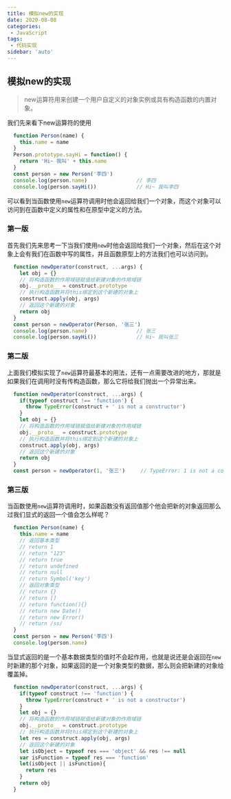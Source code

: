 ```yaml
---
title: 模拟new的实现
date: 2020-08-08
categories: 
 - JavaScript
tags:
 - 代码实现
sidebar: 'auto'
---
```


## 模拟new的实现
>new运算符用来创建一个用户自定义的对象实例或具有构造函数的内置对象。

我们先来看下new运算符的使用
``` js
  function Person(name) {
    this.name = name
  }
  Person.prototype.sayHi = function() {
    return 'Hi~ 我叫' + this.name
  }
  const person = new Person('李四')
  console.log(person.name)                // 李四
  console.log(person.sayHi())             // Hi~ 我叫李四
```
可以看到当函数使用`new`运算符调用时他会返回给我们一个对象，而这个对象可以访问到在函数中定义的属性和在原型中定义的方法。

### 第一版
首先我们先来思考一下当我们使用`new`时他会返回给我们一个对象，然后在这个对象上会有我们在函数中写的属性，并且函数原型上的方法我们也可以访问到。
``` js
  function newOperator(construct, ...args) {
    let obj = {}
    // 将构造函数的作用域链赋值给新建对象的作用域链
    obj.__proto__ = construct.prototype
    // 执行构造函数并将this绑定到这个新建的对象上
    construct.apply(obj, args)
    // 返回这个新建的对象
    return obj
  }
  const person = newOperator(Person, '张三')
  console.log(person.name)                // 张三
  console.log(person.sayHi())             // Hi~ 我叫张三
```
### 第二版
上面我们模拟实现了`new`运算符最基本的用法，还有一点需要改进的地方，那就是如果我们在调用时没有传构造函数，那么它将给我们抛出一个异常出来。
``` js
  function newOperator(construct, ...args) {
    if(typeof construct !== 'function') {
      throw TypeError(construct + ' is not a constructor')
    }
    let obj = {}
    // 将构造函数的作用域链赋值给新建对象的作用域链
    obj.__proto__ = construct.prototype
    // 执行构造函数并将this绑定到这个新建的对象上
    construct.apply(obj, args)
    // 返回这个新建的对象
    return obj
  }
  const person = newOperator(1, '张三')     // TypeError: 1 is not a constructor
```
### 第三版
当函数使用`new`运算符调用时，如果函数没有返回值那个他会把新的对象返回那么过我们显式的返回一个值会怎么样呢？
``` js
  function Person(name) {
    this.name = name
    // 返回基本类型
    // return 1
    // return "123"
    // return true
    // return undefined
    // return null
    // return Symbol('key')
    // 返回对象类型
    // return {}
    // return []
    // return function(){}
    // return new Date()
    // return new Error()
    // return /ss/
  }
  const person = new Person('李四')
  console.log(person.name)
```
当显式返回的是一个基本数据类型的值时不会起作用，也就是说还是会返回在`new`时新建的那个对象，如果返回的是一个对象类型的数据，那么则会把新建的对象给覆盖掉。
``` js
  function newOperator(construct, ...args) {
    if(typeof construct !== 'function') {
      throw TypeError(construct + ' is not a constructor')
    }
    let obj = {}
    // 将构造函数的作用域链赋值给新建对象的作用域链
    obj.__proto__ = construct.prototype
    // 执行构造函数并将this绑定到这个新建的对象上
    let res = construct.apply(obj, args)
    // 返回这个新建的对象
    let isObject = typeof res === 'object' && res !== null
    var isFunction = typeof res === 'function'
    let(isObject || isFunction){
      return res
    }
    return obj
  }
```

